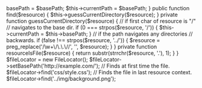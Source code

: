 <?php

class FileLocator
{
    protected $basePath;
    protected $currentPath;
    protected $currentTarget;

    /**
     * Sets the base path and sets the 
     * current path to the same location at
     * the moment.
     *
     * @param string $basePath The base path
     */
    public function setBasePath($basePath)
    {
        $this->basePath    = $basePath;
        $this->currentPath = $basePath;
    }

    public function find($resource)
    {
        $this->guessCurrentDirectory($resource);
    }

    private function guessCurrentDirectory($resource)
    {
        // if first char of resource is "/"
        // navigates to the base dir.
        if (0 === strpos($resource, '/')) {
            $this->currentPath = $this->basePath;
        }

        // if the path navigates any directories
        // backwards.
        if (false !== strpos($resource, '../')) {
            $resource = preg_replace('/\w+\/\.\.\//', '', $resource);
        }
    }

    private function resourceIsFile($resource)
    {
        return substr(strrchr($resource, '.'), 1);
    }
}

$fileLocator = new FileLocator();
$fileLocator->setBasePath('http://example.com/');

// Finds at first time the file.
$fileLocator->find('css/style.css');

// Finds the file in last resource context.
$fileLocator->find('../img/background.png');



